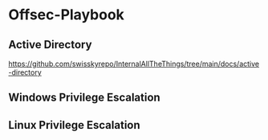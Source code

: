 # Offsec-Playbook

## Active Directory
https://github.com/swisskyrepo/InternalAllTheThings/tree/main/docs/active-directory

## Windows Privilege Escalation


## Linux Privilege Escalation



